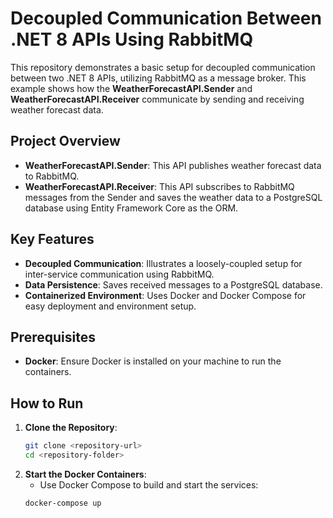 # Decoupled Communication Between .NET 8 APIs Using RabbitMQ

This repository demonstrates a basic setup for decoupled communication between two .NET 8 APIs, utilizing RabbitMQ as a message broker. This example shows how the **WeatherForecastAPI.Sender** and **WeatherForecastAPI.Receiver** communicate by sending and receiving weather forecast data.

## Project Overview

- **WeatherForecastAPI.Sender**: This API publishes weather forecast data to RabbitMQ.
- **WeatherForecastAPI.Receiver**: This API subscribes to RabbitMQ messages from the Sender and saves the weather data to a PostgreSQL database using Entity Framework Core as the ORM.

## Key Features

- **Decoupled Communication**: Illustrates a loosely-coupled setup for inter-service communication using RabbitMQ.
- **Data Persistence**: Saves received messages to a PostgreSQL database.
- **Containerized Environment**: Uses Docker and Docker Compose for easy deployment and environment setup.

## Prerequisites

- **Docker**: Ensure Docker is installed on your machine to run the containers.

## How to Run

1. **Clone the Repository**:
   ```bash
   git clone <repository-url>
   cd <repository-folder>
2. **Start the Docker Containers**:
   - Use Docker Compose to build and start the services:
   ```bash
   docker-compose up

